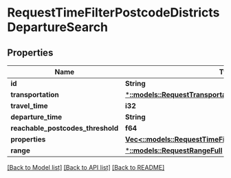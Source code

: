 # RequestTimeFilterPostcodeDistrictsDepartureSearch

## Properties
Name | Type | Description | Notes
------------ | ------------- | ------------- | -------------
**id** | **String** |  | 
**transportation** | [***::models::RequestTransportation**](RequestTransportation.md) |  | 
**travel_time** | **i32** |  | 
**departure_time** | **String** |  | 
**reachable_postcodes_threshold** | **f64** |  | 
**properties** | [**Vec<::models::RequestTimeFilterPostcodeDistrictsProperty>**](RequestTimeFilterPostcodeDistrictsProperty.md) |  | 
**range** | [***::models::RequestRangeFull**](RequestRangeFull.md) |  | [optional] 

[[Back to Model list]](../README.md#documentation-for-models) [[Back to API list]](../README.md#documentation-for-api-endpoints) [[Back to README]](../README.md)


